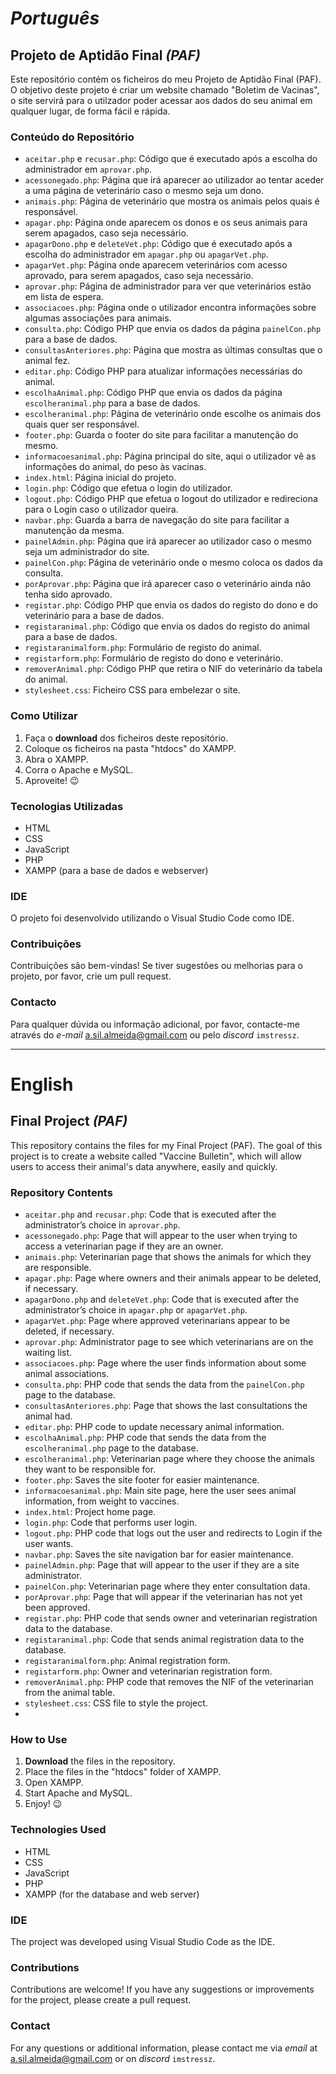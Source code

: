 # _Português_
## Projeto de Aptidão Final _(PAF)_

Este repositório contém os ficheiros do meu Projeto de Aptidão Final (PAF). 
O objetivo deste projeto é criar um website chamado "Boletim de Vacinas", o site servirá para o utilzador poder acessar aos dados do seu animal em qualquer lugar, de forma fácil e rápida.

### Conteúdo do Repositório

- `aceitar.php` e `recusar.php`: Código que é executado após a escolha do administrador em `aprovar.php`.
- `acessonegado.php`: Página que irá aparecer ao utilizador ao tentar aceder a uma página de veterinário caso o mesmo seja um dono.
- `animais.php`: Página de veterinário que mostra os animais pelos quais é responsável.
- `apagar.php`: Página onde aparecem os donos e os seus animais para serem apagados, caso seja necessário.
- `apagarDono.php` e `deleteVet.php`: Código que é executado após a escolha do administrador em `apagar.php` ou `apagarVet.php`.
- `apagarVet.php`: Página onde aparecem veterinários com acesso aprovado, para serem apagados, caso seja necessário.
- `aprovar.php`: Página de administrador para ver que veterinários estão em lista de espera.
- `associacoes.php`: Página onde o utilizador encontra informações sobre algumas associações para animais.
- `consulta.php`: Código PHP que envia os dados da página `painelCon.php` para a base de dados.
- `consultasAnteriores.php`: Página que mostra as últimas consultas que o animal fez.
- `editar.php`: Código PHP para atualizar informações necessárias do animal.
- `escolhaAnimal.php`: Código PHP que envia os dados da página `escolheranimal.php` para a base de dados.
- `escolheranimal.php`: Página de veterinário onde escolhe os animais dos quais quer ser responsável.
- `footer.php`: Guarda o footer do site para facilitar a manutenção do mesmo.
- `informacoesanimal.php`: Página principal do site, aqui o utilizador vê as informações do animal, do peso às vacinas.
- `index.html`: Página inicial do projeto.
- `login.php`: Código que efetua o login do utilizador.
- `logout.php`: Código PHP que efetua o logout do utilizador e redireciona para o Login caso o utilizador queira.
- `navbar.php`: Guarda a barra de navegação do site para facilitar a manutenção da mesma.
- `painelAdmin.php`: Página que irá aparecer ao utilizador caso o mesmo seja um administrador do site.
- `painelCon.php`: Página de veterinário onde o mesmo coloca os dados da consulta.
- `porAprovar.php`: Página que irá aparecer caso o veterinário ainda não tenha sido aprovado.
- `registar.php`: Código PHP que envia os dados do registo do dono e do veterinário para a base de dados.
- `registaranimal.php`: Código que envia os dados do registo do animal para a base de dados.
- `registaranimalform.php`: Formulário de registo do animal.
- `registarform.php`: Formulário de registo do dono e veterinário.
- `removerAnimal.php`: Código PHP que retira o NIF do veterinário da tabela do animal.
- `stylesheet.css`: Ficheiro CSS para embelezar o site.
  
### Como Utilizar

1. Faça o **download** dos ficheiros deste repositório.
2. Coloque os ficheiros na pasta "htdocs" do XAMPP.
3. Abra o XAMPP.
4. Corra o Apache e MySQL.
5. Aproveite! 😉

### Tecnologias Utilizadas

- HTML
- CSS
- JavaScript
- PHP
- XAMPP (para a base de dados e webserver)

### IDE

O projeto foi desenvolvido utilizando o Visual Studio Code como IDE.

### Contribuições

Contribuições são bem-vindas! Se tiver sugestões ou melhorias para o projeto, por favor, crie um pull request.

### Contacto

Para qualquer dúvida ou informação adicional, por favor, contacte-me através do _e-mail_ a.sil.almeida@gmail.com ou pelo _discord_ `imstressz`.

---

# English
## Final Project _(PAF)_

This repository contains the files for my Final Project (PAF).
The goal of this project is to create a website called "Vaccine Bulletin", which will allow users to access their animal's data anywhere, easily and quickly.

### Repository Contents

- `aceitar.php` and `recusar.php`: Code that is executed after the administrator’s choice in `aprovar.php`.
- `acessonegado.php`: Page that will appear to the user when trying to access a veterinarian page if they are an owner.
- `animais.php`: Veterinarian page that shows the animals for which they are responsible.
- `apagar.php`: Page where owners and their animals appear to be deleted, if necessary.
- `apagarDono.php` and `deleteVet.php`: Code that is executed after the administrator’s choice in `apagar.php` or `apagarVet.php`.
- `apagarVet.php`: Page where approved veterinarians appear to be deleted, if necessary.
- `aprovar.php`: Administrator page to see which veterinarians are on the waiting list.
- `associacoes.php`: Page where the user finds information about some animal associations.
- `consulta.php`: PHP code that sends the data from the `painelCon.php` page to the database.
- `consultasAnteriores.php`: Page that shows the last consultations the animal had.
- `editar.php`: PHP code to update necessary animal information.
- `escolhaAnimal.php`: PHP code that sends the data from the `escolheranimal.php` page to the database.
- `escolheranimal.php`: Veterinarian page where they choose the animals they want to be responsible for.
- `footer.php`: Saves the site footer for easier maintenance.
- `informacoesanimal.php`: Main site page, here the user sees animal information, from weight to vaccines.
- `index.html`: Project home page.
- `login.php`: Code that performs user login.
- `logout.php`: PHP code that logs out the user and redirects to Login if the user wants.
- `navbar.php`: Saves the site navigation bar for easier maintenance.
- `painelAdmin.php`: Page that will appear to the user if they are a site administrator.
- `painelCon.php`: Veterinarian page where they enter consultation data.
- `porAprovar.php`: Page that will appear if the veterinarian has not yet been approved.
- `registar.php`: PHP code that sends owner and veterinarian registration data to the database.
- `registaranimal.php`: Code that sends animal registration data to the database.
- `registaranimalform.php`: Animal registration form.
- `registarform.php`: Owner and veterinarian registration form.
- `removerAnimal.php`: PHP code that removes the NIF of the veterinarian from the animal table.
- `stylesheet.css`: CSS file to style the project.
- 
### How to Use

1. **Download** the files in the repository.
2. Place the files in the "htdocs" folder of XAMPP.
3. Open XAMPP.
4. Start Apache and MySQL.
5. Enjoy! 😉

### Technologies Used

- HTML
- CSS
- JavaScript
- PHP
- XAMPP (for the database and web server)

### IDE

The project was developed using Visual Studio Code as the IDE.

### Contributions

Contributions are welcome! If you have any suggestions or improvements for the project, please create a pull request.

### Contact

For any questions or additional information, please contact me via _email_ at a.sil.almeida@gmail.com or on _discord_ `imstressz`.
